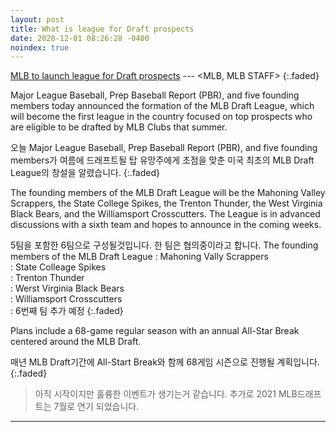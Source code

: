 ```yaml
---
layout: post
title: What is league for Draft prospects
date: 2020-12-01 08:26:28 -0400
noindex: true
---
```


[MLB to launch league for Draft prospects](https://www.mlb.com/news/mlb-draft-league-to-begin-in-2021) --- <MLB, MLB STAFF>
{:.faded}

Major League Baseball, Prep Baseball Report (PBR), and five founding members today announced the formation of the MLB Draft League, which will become the first league in the country focused on top prospects who are eligible to be drafted by MLB Clubs that summer.

오늘 Major League Baseball, Prep Baseball Report (PBR), and five founding members가 여름에 드래프트될 탑 유망주에게 초점을 맞춘 미국 최초의 MLB Draft League의 창설을 알렸습니다.
{:.faded}

The founding members of the MLB Draft League will be the Mahoning Valley Scrappers, the State College Spikes, the Trenton Thunder, the West Virginia Black Bears, and the Williamsport Crosscutters. The League is in advanced discussions with a sixth team and hopes to announce in the coming weeks.

5팀을 포함한 6팀으로 구성될것입니다. 한 팀은 협의중이라고 합니다.
The founding members of the MLB Draft League
: Mahoning Vally Scrappers   
: State Colleage Spikes   
: Trenton Thunder    
: Werst Virginia Black Bears   
: Williamsport Crosscutters   
: 6번째 팀 추가 예정
{:.faded}

Plans include a 68-game regular season with an annual All-Star Break centered around the MLB Draft.

매년 MLB Draft기간에 All-Start Break와 함께 68게임 시즌으로 진행될 계획입니다.
{:.faded}

> 아직 시작이지만 훌륭한 이벤트가 생기는거 같습니다. 추가로 2021 MLB드래프트는 7월로 연기 되었습니다.

---
